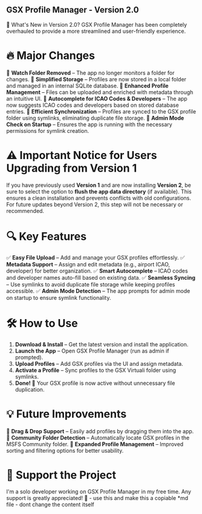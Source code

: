 ## GSX Profile Manager - Version 2.0
🚀 What's New in Version 2.0?
GSX Profile Manager has been completely overhauled to provide a more streamlined and user-friendly experience.

# 🔥 Major Changes
🔹 **Watch Folder Removed** – The app no longer monitors a folder for changes.
🔹 **Simplified Storage** – Profiles are now stored in a local folder and managed in an internal SQLite database.
🔹 **Enhanced Profile Management** – Files can be uploaded and enriched with metadata through an intuitive UI.
🔹 **Autocomplete for ICAO Codes & Developers** – The app now suggests ICAO codes and developers based on stored database entries.
🔹 **Efficient Synchronization** – Profiles are synced to the GSX profile folder using symlinks, eliminating duplicate file storage.
🔹 **Admin Mode Check on Startup** – Ensures the app is running with the necessary permissions for symlink creation.

# ⚠️ Important Notice for Users Upgrading from Version 1
If you have previously used **Version 1** and are now installing **Version 2**, be sure to select the option to **flush the app data directory** (if available). This ensures a clean installation and prevents conflicts with old configurations.
For future updates beyond Version 2, this step will not be necessary or recommended.

# 🔍 Key Features
✅ **Easy File Upload** – Add and manage your GSX profiles effortlessly.
✅ **Metadata Support** – Assign and edit metadata (e.g., airport ICAO, developer) for better organization.
✅ **Smart Autocomplete** – ICAO codes and developer names auto-fill based on existing data.
✅ **Seamless Syncing** – Use symlinks to avoid duplicate file storage while keeping profiles accessible.
✅ **Admin Mode Detection** – The app prompts for admin mode on startup to ensure symlink functionality.

# 🛠️ How to Use
1. **Download & Install** – Get the latest version and install the application.
2. **Launch the App** – Open GSX Profile Manager (run as admin if prompted).
3. **Upload Profiles** – Add GSX profiles via the UI and assign metadata.
4. **Activate a Profile** – Sync profiles to the GSX Virtuali folder using symlinks.
5. **Done! 🎉** Your GSX profile is now active without unnecessary file duplication.

# 💡 Future Improvements
🔹 **Drag & Drop Support** – Easily add profiles by dragging them into the app.
🔹 **Community Folder Detection** – Automatically locate GSX profiles in the MSFS Community folder.
🔹 **Expanded Profile Management** – Improved sorting and filtering options for better usability.

# 💖 Support the Project
I'm a solo developer working on GSX Profile Manager in my free time. Any support is greatly appreciated! 🚀 - use this and make this a copiable *md file - dont change the content itself